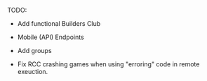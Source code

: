 TODO:
* Add functional Builders Club
* Mobile (API) Endpoints
* Add groups

* Fix RCC crashing games when using "erroring" code in remote exeuction.